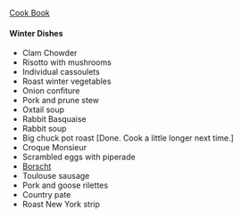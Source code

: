 [Cook Book]()

#### Winter Dishes

* Clam Chowder
* Risotto with mushrooms  
* Individual cassoulets  
* Roast winter vegetables  
* Onion confiture  
* Pork and prune stew  
* Oxtail soup
* Rabbit Basquaise  
* Rabbit soup  
* Big chuck pot roast [Done. Cook a little longer next time.]
* Croque Monsieur  
* Scrambled eggs with piperade  
* [Borscht](http://www.simplyrecipes.com/recipes/borscht/)
* Toulouse sausage  
* Pork and goose rilettes  
* Country pate  
* Roast New York strip  
